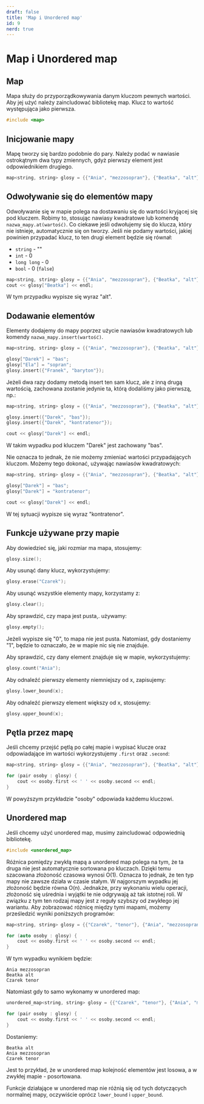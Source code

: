 ```yaml
---
draft: false
title: 'Map i Unordered map'
id: 9
nerd: true
---
```

# Map i Unordered map
## Map
Mapa służy do przyporządkowywania danym kluczom pewnych wartości. Aby jej użyć należy zaincludować bibliotekę map. Klucz to wartość występująca jako pierwsza.
```cpp
#include <map>
```
## Inicjowanie mapy
Mapę tworzy się bardzo podobnie do pary. Należy podać w nawiasie ostrokątnym dwa typy zmiennych, gdyż pierwszy element jest odpowiednikiem drugiego.
```cpp
map<string, string> glosy = {{"Ania", "mezzosopran"}, {"Beatka", "alt"}, {"Czarek", "tenor"}};
```

## Odwoływanie się do elementów mapy
Odwoływanie się w mapie polega na dostawaniu się do wartości kryjącej się pod kluczem. Robimy to, stosując nawiasy kwadratowe lub komendę `nazwa_mapy.at(wartość)`. Co ciekawe jeśli odwołujemy się do klucza, który nie istnieje, automatycznie się on tworzy. Jeśli nie podamy wartości, jakiej powinien przypadać klucz, to ten drugi element będzie się równał:
- `string` - ""
- `int` - 0
- `long long` - 0
- `bool` - 0 (`false`)
```cpp
map<string, string> glosy = {{"Ania", "mezzosopran"}, {"Beatka", "alt"}, {"Czarek", "tenor"}};
cout << glosy["Beatka"] << endl;
```
W tym przypadku wypisze się wyraz "alt".

## Dodawanie elementów
Elementy dodajemy do mapy poprzez użycie nawiasów kwadratowych lub komendy `nazwa_mapy.insert(wartość)`.
```cpp
map<string, string> glosy = {{"Ania", "mezzosopran"}, {"Beatka", "alt"}, {"Czarek", "tenor"}};

glosy["Darek"] = "bas";
glosy["Ela"] = "sopran";
glosy.insert({"Franek", "baryton"});
```
Jeżeli dwa razy dodamy metodą insert ten sam klucz, ale z inną drugą wartością, zachowana zostanie jedynie ta, którą dodaliśmy jako pierwszą, np.:
```cpp
map<string, string> glosy = {{"Ania", "mezzosopran"}, {"Beatka", "alt"}, {"Czarek", "tenor"}};

glosy.insert({"Darek", "bas"});
glosy.insert({"Darek", "kontratenor"});

cout << glosy["Darek"] << endl;
```
W takim wypadku pod kluczem "Darek" jest zachowany "bas".

Nie oznacza to jednak, że nie możemy zmieniać wartości przypadających kluczom. Możemy tego dokonać, używając nawiasów kwadratowych:
```cpp
map<string, string> glosy = {{"Ania", "mezzosopran"}, {"Beatka", "alt"}, {"Czarek", "tenor"}};

glosy["Darek"] = "bas";
glosy["Darek"] = "kontratenor";

cout << glosy["Darek"] << endl;
```
W tej sytuacji wypisze się wyraz "kontratenor".

## Funkcje używane przy mapie
Aby dowiedzieć się, jaki rozmiar ma mapa, stosujemy:
```cpp
glosy.size();
```
Aby usunąć dany klucz, wykorzystujemy:
```cpp
glosy.erase("Czarek");
```
Aby usunąć wszystkie elementy mapy, korzystamy z:
```cpp
glosy.clear();
```
Aby sprawdzić, czy mapa jest pusta,. używamy:
```cpp
glosy.empty();
```
Jeżeli wypisze się "0", to mapa nie jest pusta. Natomiast, gdy dostaniemy "1", będzie to oznaczało, że w mapie nic się nie znajduje.

Aby sprawdzić, czy dany element znajduje się w mapie, wykorzystujemy:
```cpp
glosy.count("Ania");
```
Aby odnaleźć pierwszy elementy niemniejszy od x, zapisujemy:
```cpp
glosy.lower_bound(x);
```
Aby odnaleźć pierwszy element większy od x, stosujemy:
```cpp
glosy.upper_bound(x);
```

## Pętla przez mapę
Jeśli chcemy przejść pętlą po całej mapie i wypisać klucze oraz odpowiadające im wartości wykorzystujemy `.first` oraz `.second`:
```cpp
map<string, string> glosy = {{"Ania", "mezzosopran"}, {"Beatka", "alt"}, {"Czarek", "tenor"}};

for (pair osoby : glosy) {
	cout << osoby.first << ' ' << osoby.second << endl;
}
```
W powyższym przykładzie "osoby" odpowiada każdemu kluczowi.

## Unordered map
Jeśli chcemy użyć unordered map, musimy zaincludować odpowiednią bibliotekę.
```cpp
#include <unordered_map>
```
Różnica pomiędzy zwykłą mapą a unordered map polega na tym, że ta druga nie jest automatycznie sortowana po kluczach. Dzięki temu szacowana złożoność czasowa wynosi O(1). Oznacza to jednak, że ten typ mapy nie zawsze działa w czasie stałym. W najgorszym wypadku jej złożoność będzie równa O(n). Jednakże, przy wykonaniu wielu operacji, złożoność się uśrednia i wyjątki te nie odgrywają aż tak istotnej roli. W związku z tym ten rodzaj mapy jest z reguły szybszy od zwykłego jej wariantu. Aby zobrazować różnicę między tymi mapami, możemy prześledzić wyniki poniższych programów:
```cpp
map<string, string> glosy = {{"Czarek", "tenor"}, {"Ania", "mezzosopran"}, {"Beatka", "alt"}};

for (auto osoby : glosy) {
	cout << osoby.first << ' ' << osoby.second << endl;
}
```
W tym wypadku wynikiem będzie:
```
Ania mezzosopran
Beatka alt
Czarek tenor
```
Natomiast gdy to samo wykonamy w unordered map:
```cpp
unordered_map<string, string> glosy = {{"Czarek", "tenor"}, {"Ania", "mezzosopran"}, {"Beatka", "alt"}};

for (pair osoby : glosy) {
	cout << osoby.first << ' ' << osoby.second << endl;
}
```
Dostaniemy:
```
Beatka alt
Ania mezzosopran
Czarek tenor
```
Jest to przykład, że w unordered map kolejność elementów jest losowa, a w zwykłej mapie - posortowana.

Funkcje działające w unordered map nie różnią się od tych dotyczących normalnej mapy, oczywiście oprócz `lower_bound` i `upper_bound`.